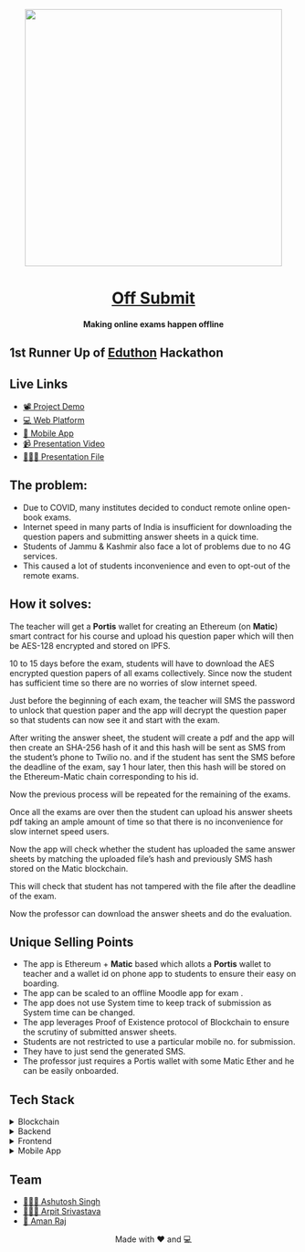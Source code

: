 <p align="center"><img src="https://user-images.githubusercontent.com/42104907/92333400-ccd37600-f0a2-11ea-96d8-08cb2b73a1a9.png" align="center" width="450"></p>
<a href=""><h1 align="center">Off Submit</h1></a>
<h4 align="center">Making online exams happen offline</h4>

## 1st Runner Up of [Eduthon](https://eduthon.devfolio.co/) Hackathon

## Live Links
- [📽  Project Demo](https://youtu.be/PfmZYTjtKCk)
- [💻 Web Platform](https://offsubmit.vercel.app/)   
- [📱   Mobile App](https://github.com/BakaOtaku/Offsubmit/releases/)
- [📹  Presentation Video](https://www.youtube.com/watch?v=KLUQxOb6yjI)
- [👨🏻‍💼 Presentation File](./Presentation.pdf)

## The problem:

- Due to COVID, many institutes decided to conduct remote online open-book exams.
- Internet speed in many parts of India is insufficient for downloading the question papers and submitting answer sheets in a quick time.
- Students of Jammu & Kashmir also face a lot of problems due to no 4G services.
- This caused a lot of students inconvenience and even to opt-out of the remote exams.

## How it solves:

The teacher will get a **Portis** wallet for creating an Ethereum (on **Matic**) smart contract for his course  and upload his question paper which will then be AES-128 encrypted and stored on IPFS. 

10 to 15 days before the exam, students will have to download the AES encrypted question papers of all exams collectively. Since now the student has sufficient time so there are no worries of slow internet speed.

Just before the beginning of each exam, the teacher will SMS the password to unlock that question paper and the app will decrypt the question paper so that students can now see it and start with the exam.

After writing the answer sheet, the student will create a pdf and the app will then create an SHA-256 hash of it and this hash will be sent as SMS from the student’s phone to Twilio no. and if the student has sent the SMS before the deadline of the exam, say 1 hour later, then this hash will be stored on the Ethereum-Matic chain corresponding to his id.

Now the previous process will be repeated for the remaining of the exams.

Once all the exams are over then the student can upload his answer sheets pdf taking an ample amount of time so that there is no inconvenience for slow internet speed users.

Now the app will check whether the student has uploaded the same answer sheets by matching the uploaded file’s hash and previously SMS hash stored on the Matic blockchain.

This will check that student has not tampered with the file after the deadline of the exam.

Now the professor can download the answer sheets and do the evaluation.

## Unique Selling Points


- The app is Ethereum + **Matic** based which allots a **Portis** wallet to teacher and a wallet id on phone app to students to ensure their easy on boarding.
- The app can be scaled to an offline Moodle app for exam .
- The app does not use System time to keep track of submission as System time can be changed.
- The app leverages Proof of Existence protocol of Blockchain to ensure the scrutiny of submitted answer sheets.
- Students are not restricted to use a particular mobile no. for submission.
- They have to just send the generated SMS.
- The professor just requires a Portis wallet with some Matic Ether and he can be easily onboarded.

## Tech Stack

<details>
	<summary>Blockchain</summary>
		<ul>
			<li>Ethereum + Matic</li>
			<li>Portis</li>
		  <li>Solidity</li>
		</ul>
</details>

<details>
	<summary>Backend</summary>
		<ul>
			<li>Spring Boot - Java</li>
			<li>Twilio SMS API</li>
		  <li>Web3j</li>
		</ul>
</details>

<details>
	<summary>Frontend</summary>
		<ul>
			<li>React</li>
			<li>Web3.js</li>
		  <li>Portis</li>
		</ul>
</details>

<details>
	<summary>Mobile App</summary>
		<ul>
			<li>Flutter</li>
			<li>Crypto</li>
		</ul>
</details>

## Team

- [ 👨🏻‍💻 Ashutosh Singh](https://github.com/thecodepapaya)
- [ 👨🏻‍🎓 Arpit Srivastava](https://github.com/fuzious)
- [ 🌊 Aman Raj](https://github.com/AmanRaj1608)

<p align="center"> Made with ❤️ and 💻</p>
